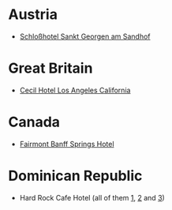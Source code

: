 # Austria
- [Schloßhotel Sankt Georgen am Sandhof](https://www.google.at/maps?client=opera&q=Schlosshotel+St.+Georgen&oe=UTF-8&um=1&ie=UTF-8&sa=X&ved=0ahUKEwiNn-eyxOPhAhVGxosKHQopDGQQ_AUIDigB)

# Great Britain

- [Cecil Hotel Los Angeles California](https://www.google.at/maps/place/Stay+on+Main+Hotel/@34.0442774,-118.2529685,17z/data=!3m1!4b1!4m5!3m4!1s0x80c2c6356cba2f43:0x64a00f8347fe5966!8m2!3d34.0442774!4d-118.2507798)

# Canada

- [Fairmont Banff Springs Hotel](https://www.google.at/maps/place/Fairmont+Banff+Springs+Hotel/@51.1641223,-115.5649984,17z/data=!3m1!4b1!4m5!3m4!1s0x5370ca3b08ce22bb:0xf97b9a5c386d02aa!8m2!3d51.1641223!4d-115.5628097)

# Dominican Republic

- Hard Rock Cafe Hotel (all of them [1](https://www.hardrockhotelpuntacana.com/?utm_source=mybusiness&utm_medium=organic), [2](https://www.hardrockcafe.com/location/santo-domingo/) and [3](https://www.hardrockcafe.com/location/punta-cana/))
